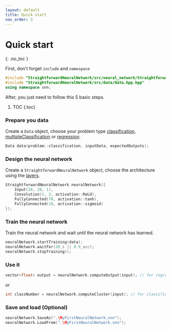```yaml
---
layout: default
title: Quick start
nav_order: 3
---
```


# Quick start
{: .no_toc }

First, don't forget `include` and `namespace`

```cpp
#include "StraightforwardNeuralNetwork/src/neural_network/StraightforwardNeuralNetwork.hpp"
#include "StraightforwardNeuralNetwork/src/data/Data.hpp.hpp"
using namespace snn;
```

After, you just need to follow this 5 basic steps.

1. TOC
{:toc}

### Prepare you data
Create a `Data` object, choose your problem type [classification]({{site.baseurl}}/data/classification.html), [multipleClassification]({{site.baseurl}}/data/multiple_classification.html) or [regression]({{site.baseurl}}/data/regression.html).
```cpp
Data data(problem::classification, inputData, expectedOutputs);
```

### Design the neural network
Create a `StraightforwardNeuralNetwork` object, choose the architecture using the [layers]({{site.baseurl}}/neural_network/Layer/layer.html).
```cpp
StraightforwardNeuralNetwork neuralNetwork({
    Input(28, 28, 1), 
    Convolution(1, 3, activation::ReLU),
    FullyConnected(70, activation::tanh),
    FullyConnected(10, activation::sigmoid)
});
```

### Train the neural network
Train the neural network and wait until the neural network has learned.
```cpp
neuralNetwork.startTraining(data);
neuralNetwork.waitFor(20_s || 0.9_acc);
neuralNetwork.stopTraining();
```

### Use it
```cpp
vector<float> output = neuralNetwork.computeOutput(input); // for regression and multiple classification
```
or
```cpp
int classNumber = neuralNetwork.computeCluster(input); // for classification
```

### Save and load (Optional)
```cpp
neuralNetwork.SaveAs(".\MyFirstNeuralNetwork.snn");
neuralNetwork.LoadFrom(".\MyFirstNeuralNetwork.snn");
```

